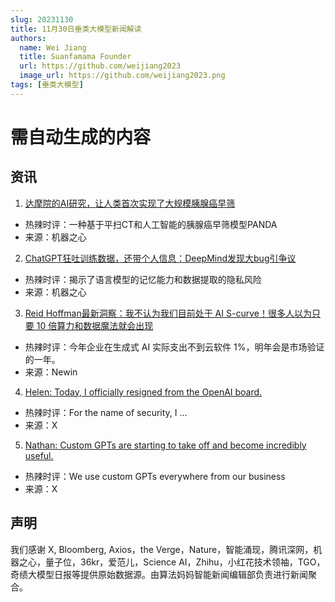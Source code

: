 ```yaml
---
slug: 20231130
title: 11月30日垂类大模型新闻解读
authors:
  name: Wei Jiang
  title: Suanfamama Founder
  url: https://github.com/weijiang2023
  image_url: https://github.com/weijiang2023.png
tags: [垂类大模型]
---
```


# 需自动生成的内容
## 资讯

1. [达摩院的AI研究，让人类首次实现了大规模胰腺癌早筛](https://mp.weixin.qq.com/s/H9DzM3CE08iDNiYmBER0_g)
* 热辣时评：一种基于平扫CT和人工智能的胰腺癌早筛模型PANDA
* 来源：机器之心

2. [ChatGPT狂吐训练数据，还带个人信息：DeepMind发现大bug引争议](https://mp.weixin.qq.com/s/C9eIW06UXKL8g9TkZzGn_w)
* 热辣时评：揭示了语言模型的记忆能力和数据提取的隐私风险
* 来源：机器之心

3. [Reid Hoffman最新洞察：我不认为我们目前处于 AI S-curve！很多人以为只要 10 倍算力和数据魔法就会出现](https://mp.weixin.qq.com/s/qh-lamE1hIrUiFJQN0LeDw)
* 热辣时评：今年企业在生成式 AI 实际支出不到云软件 1%，明年会是市场验证的一年。
* 来源：Newin

4. [Helen: Today, I officially resigned from the OpenAI board.](https://twitter.com/hlntnr/status/1730034017435586920)
* 热辣时评：For the name of security, I ...
* 来源：X

5. [Nathan: Custom GPTs are starting to take off and become incredibly useful.](https://twitter.com/NathanLands/status/1730149721191366780)
* 热辣时评：We use custom GPTs everywhere from our business
* 来源：X

## 声明

我们感谢 X, Bloomberg, Axios，the Verge，Nature，智能涌现，腾讯深网，机器之心，量子位，36kr，爱范儿，Science AI，Zhihu，小红花技术领袖，TGO，奇绩大模型日报等提供原始数据源。由算法妈妈智能新闻编辑部负责进行新闻聚合。